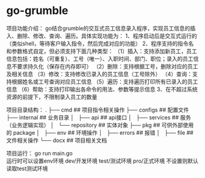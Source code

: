 # go-grumble
项目功能介绍：
go结合grumble的交互式员工信息录入程序，实现员工信息的插入、删除、修改、查询、遍历。具体实现功能为：
1、程序启动后是交互式运行的（类似shell，等待客户输入指令，然后完成对应的功能）
2、程序支持的指令名和参数格式自定，但必须支持下面几种类型：
（1）插入：支持添加新员工，员工信息包括：姓名（可重复）、工号（唯一）、入职时间、部门、职位；录入的员工信息不要求持久化（保存在内存即可）
（2）删除：支持根据工号，删除对应的员工及相关信息
（3）修改：支持修改已录入的员工信息（工号除外）
（4）查询：支持根据姓名或工号查询对应员工信息
（5）遍历：支持遍历打印所有已录入的员工信息
（6）帮助：支持打印输出各命令的用法、参数等提示信息
3、在不超过系统资源的前提下，不限制录入员工的数量


项目目录结构：
.
├── cmd                   ## 项目指令相关操作
├── configs               ## 配置文件
├── internal              ## 业务目录
│   ├── api               ## api接口
│   ├── services          ## 服务（业务逻辑实现）
│   └── repository        ## 实体对象
├── pkg                   ## 可供外部使用的 package
│   ├── env               ## 环境操作
│   ├── errors            ## 报错
│   ├── file              ## 文件相关操作
└── docx                  ## 项目相关文档

项目运行：
 go run main.go  
 运行时可以设置env环境 dev/开发环境 test/测试环境  pro/正式环境  不设置则默认读取test测试环境